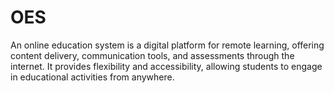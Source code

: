 # OES
An online education system is a digital platform for remote learning, offering content delivery, communication tools, and assessments through the internet. It provides flexibility and accessibility, allowing students to engage in educational activities from anywhere.
